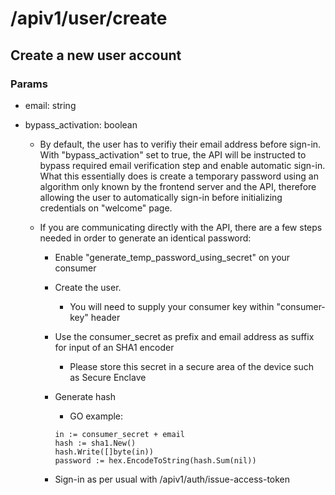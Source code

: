 # /apiv1/user/create

## Create a new user account

### Params

-   email: string

-   bypass_activation: boolean

    -   By default, the user has to verifiy their email address before sign-in.
        With "bypass_activation" set to true, the API will be instructed to bypass required email verification step and enable automatic sign-in. What this essentially does is create a temporary password using an algorithm only known by the frontend server and the API, therefore allowing the user to automatically sign-in before initializing credentials on "welcome" page.

    -   If you are communicating directly with the API, there are a few steps needed in order to
        generate an identical password:

        -   Enable "generate_temp_password_using_secret" on your consumer
        -   Create the user.
            -   You will need to supply your consumer key within "consumer-key" header
        -   Use the consumer_secret as prefix and email address as suffix for input of an SHA1 encoder
            -   Please store this secret in a secure area of the device such as Secure Enclave
        -   Generate hash

            -   GO example:

            ```
            in := consumer_secret + email
            hash := sha1.New()
            hash.Write([]byte(in))
            password := hex.EncodeToString(hash.Sum(nil))
            ```

        -   Sign-in as per usual with /apiv1/auth/issue-access-token

